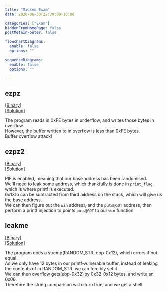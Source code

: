 ```yaml
---
title: "Midsem Exam"
date: 2020-06-30T22:30:00+10:00

categories: ["Exam"]
hiddenFromHomePage: false
postMetaInFooter: false

flowchartDiagrams:
  enable: false
  options: ""

sequenceDiagrams: 
  enable: false
  options: ""

---
```


## ezpz

[[Binary](https://github.com/featherbear/UNSW-COMP6447/raw/master/midsem/ezpz)]  
[[Solution](https://github.com/featherbear/UNSW-COMP6447/raw/master/midsem/solve-ezpz.py)]

The program reads in 0xFE bytes in underflow, and writes those bytes in overflow.  
However, the buffer written to in overflow is less than 0xFE bytes.  
Buffer overflow attack!  

## ezpz2

[[Binary](https://github.com/featherbear/UNSW-COMP6447/raw/master/midsem/ezpz2)]  
[[Solution](https://github.com/featherbear/UNSW-COMP6447/raw/master/midsem/solve-ezpz2.py)]

PIE is enabled, meaning that our base address has been randomised.  
We'll need to leak some address, which thankfully is done in `print_flag`, which is where printf is executed.  
0x131b can be subtracted from third address on the stack, which will give us the base address.  
We can then figure out the `win` address, and the `puts@GOT` address, then perform a printf injection to points `puts@GOT` to our `win` function

## leakme

[[Binary](https://github.com/featherbear/UNSW-COMP6447/raw/master/midsem/leakme)]  
[[Solution](https://github.com/featherbear/UNSW-COMP6447/raw/master/midsem/solve-leakme.py)]

The program does a strcmp(RANDOM_STR, ebp-0x12), which errors if not equal.  
As we only have 12 bytes in our printf-vulnerable buffer, instead of leaking the contents of in RANDOM_STR, we can forcibly set it.  
We can then overflow gets(ebp-0x32) by 0x32-0x12 bytes, and write an 0x06.  
Therefore the string comparison will return true, and we get a shell.  
